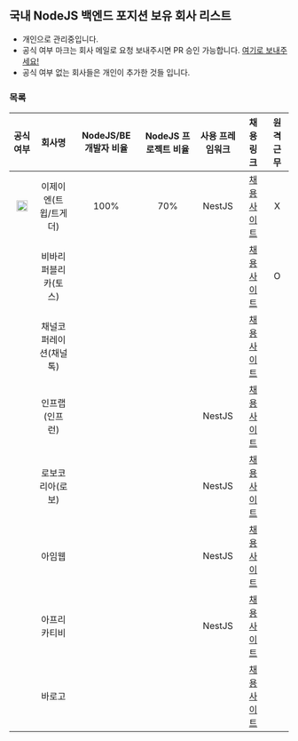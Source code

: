 ## 국내 NodeJS 백엔드 포지션 보유 회사 리스트


- 개인으로 관리중입니다.
- 공식 여부 마크는 회사 메일로 요청 보내주시면 PR 승인 가능합니다. [여기로 보내주세요!](mailto:j_kim@ejn.gg)
- 공식 여부 없는 회사들은 개인이 추가한 것들 입니다.


### 목록
|공식 여부| 회사명 | NodeJS/BE 개발자 비율 | NodeJS 프로젝트 비율 | 사용 프레임워크 | 채용 링크 | 원격 근무 | 
|:------: |:------:|:-----------:|:---------:|:---------:|:---------:|:---------:|
| <img src="https://github.com/ejn-jimmy/node-backend-in-korea/assets/142366502/e5e8cf74-3c26-4705-b56c-97fb3c6e11bf" width="20" height="20"/> | 이제이엔(트윕/트게더) | 100% | 70% | NestJS | [채용 사이트](https://www.ejn.team/) | X |
| | 비바리퍼블리카(토스)	 |  | |  | [채용 사이트](https://toss.im/career/jobs?search=node) | O |
| | 채널코퍼레이션(채널톡)	 |  | |  | [채용 사이트](https://channel.io/ko/jobs) |  |
| | 인프랩(인프런)	 |  | | NestJS | [채용 사이트](https://inflab.oopy.io/) |  |
| | 로보코리아(로보)	 |  | | NestJS| [채용 사이트](https://orbisailovo.notion.site/LOVO-db490c88a5384f778e913c614b7f6530) |  |
| | 아임웹	 |  | | NestJS | [채용 사이트](https://career.imweb.me/) |  |
| | 아프리카티비	 |  | | NestJS | [채용 사이트](https://recruit.afreecatv.com/recruit_list.php) |  |
| | 바로고	 |  | |  | [채용 사이트](https://career.barogo.com/recruit) |  |
